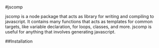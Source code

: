 #jscomp

jscomp is a node package that acts as library for writing and compiling to javascript. It contains many functions that acts as templates
for common targets, like variable declaration, for loops, classes, and more. jscomp is useful for anything that involves generating javascript.

##Installation

